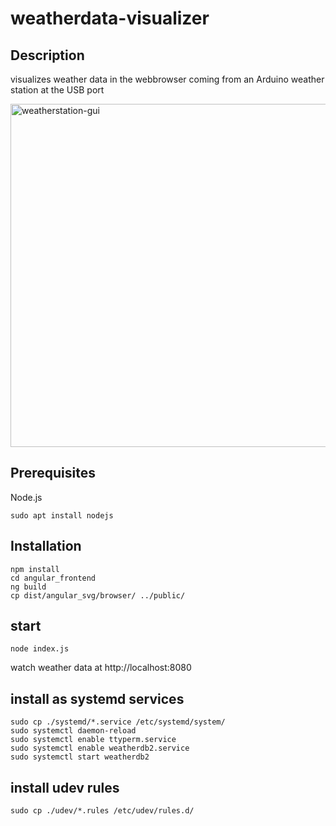 # weatherdata-visualizer

## Description
visualizes weather data in the webbrowser coming from an Arduino weather station at the USB port

<img width="1024" height="549" alt="weatherstation-gui" src="https://github.com/user-attachments/assets/bbec131e-0641-421a-810c-9a6b27ab8a7b" />

## Prerequisites
Node.js
```
sudo apt install nodejs
```

## Installation
```
npm install
cd angular_frontend
ng build
cp dist/angular_svg/browser/ ../public/
```
## start
```
node index.js
```
watch weather data at http://localhost:8080

## install as systemd services
```
sudo cp ./systemd/*.service /etc/systemd/system/
sudo systemctl daemon-reload
sudo systemctl enable ttyperm.service
sudo systemctl enable weatherdb2.service
sudo systemctl start weatherdb2
```

## install udev rules
```
sudo cp ./udev/*.rules /etc/udev/rules.d/
```